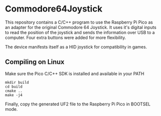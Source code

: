 # Commodore64Joystick

This repository contains a C/C++ program to use the Raspberry Pi Pico as an adapter for the original Commodore 64 Joystick. It uses it's digital inputs to read the position of the joystick and sends the information over USB to a computer. Four extra buttons were added for more flexibility.

The device manifests itself as a HID joystick for compatibility in games.

## Compiling on Linux
Make sure the Pico C/C++ SDK is installed and available in your PATH

    mkdir build
    cd build
    cmake ..
    make -j4

Finally, copy the generated UF2 file to the Raspberry Pi Pico in BOOTSEL mode.